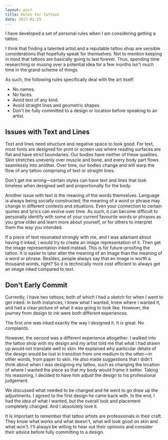 ```yaml
---
layout: post
title: Rules for Tattoos
date: 2017-01-25
---
```


I have developed a set of personal rules when I am considering getting a tattoo.

I think that finding a talented artist and a reputable tattoo shop are sensible considerations that hopefully speak for themselves. Not to mention keeping in mind that tattoos are basically going to last forever. Thus, spending time researching or musing over a potential idea for a few months isn't much time in the grand scheme of things.

As such, the following rules specifically deal with the art itself:

- No names.
- No faces.
- Avoid text of any kind.
- Avoid straight lines and geometric shapes.
- Don't be fully committed to a design or location before speaking to an artist.

## Issues with Text and Lines

Text and lines need structure and negative space to look good. For text, most fonts are designed for print or screen use where reading surfaces are flat and have strict boundaries. Our bodies have neither of these qualities. Skin stretches unevenly over muscle and bone, and every body part flows seamlessly into another. Over time, our bodies change and will warp the flow of any tattoo comprising of text or straight lines.

Don't get me wrong—certain styles can have text and lines that look timeless when designed well and proportionally for the body.

Another issue with text is the meaning of the words themselves. Language is always being socially constructed; the meaning of a word or phrase may change in different contexts and situations. Even your connection to certain quotes and lyrics can evolve over time. As such, it can become difficult to personally identify with some of your current favourite words or phrases as you grow older and learn more about yourself, or for others to interpret them the way you intended.

If a piece of text resonated strongly with me, and I was adamant about having it inked, I would try to create an image representation of it. Then get the image representation inked instead. This is for future-proofing the tattoo. It is easier to later alter the meaning of an image than the meaning of a word or phrase. Besides, people always say that an image is worth a thousand words, right? So it is technically more cost efficient to always get an image inked compared to text.

## Don't Early Commit

Currently, I have two tattoos; both of which I had a sketch for when I went to get inked. In both instances, I knew what I wanted, knew where I wanted it, and had a clear picture of what it was going to look like. However, the journey from design to ink were both different experiences.

The first one was inked exactly the way I designed it. It is great. No complaints.

However, the second was a different experience altogether. I walked into the tattoo shop with my design and my artist told me that what I had drawn up would not translate well to skin. He explained why particular details of the design would be lost in transition from one medium to the other—in other words, from paper to skin. He also made suggestions that I didn't think about when I was designing my tattoo, such as changing the location of where I wanted the piece so that my body would frame it better. Taking his reasoning, I decided to have him adjust the design to his professional judgement.

We discussed what needed to be changed and he went to go draw up the adjustments. I agreed to the first design he came back with. In the end, I had the idea of what I wanted, but the overall look and placement completely changed. And I absolutely love it.

It is important to remember that tattoo artists are professionals in their craft. They know what works and what doesn't, what will look good on skin and what won't. I'll always be willing to hear out their opinions and consider their advice before fully committing to a design.
